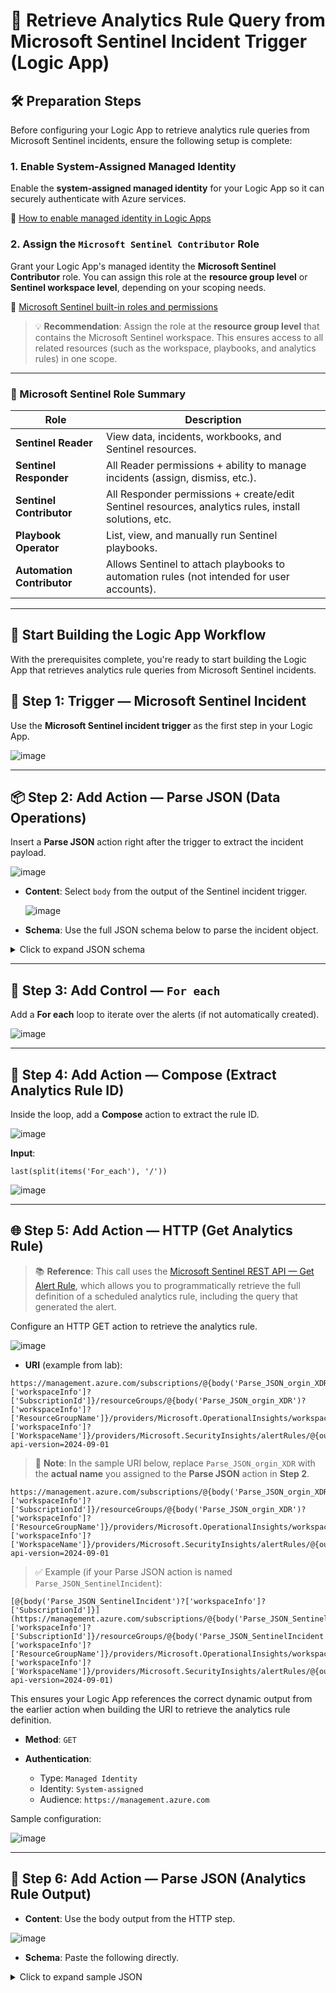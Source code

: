 # 🚨 Retrieve Analytics Rule Query from Microsoft Sentinel Incident Trigger (Logic App)

## 🛠️ Preparation Steps

Before configuring your Logic App to retrieve analytics rule queries from Microsoft Sentinel incidents, ensure the following setup is complete:

### 1. Enable System-Assigned Managed Identity

Enable the **system-assigned managed identity** for your Logic App so it can securely authenticate with Azure services.

🔗 [How to enable managed identity in Logic Apps](https://learn.microsoft.com/en-us/azure/logic-apps/authenticate-with-managed-identity?tabs=consumption)

### 2. Assign the `Microsoft Sentinel Contributor` Role

Grant your Logic App's managed identity the **Microsoft Sentinel Contributor** role. You can assign this role at the **resource group level** or **Sentinel workspace level**, depending on your scoping needs.

🔗 [Microsoft Sentinel built-in roles and permissions](https://learn.microsoft.com/en-us/azure/sentinel/roles)

> 💡 **Recommendation**: Assign the role at the **resource group level** that contains the Microsoft Sentinel workspace. This ensures access to all related resources (such as the workspace, playbooks, and analytics rules) in one scope.

---

### 🧾 Microsoft Sentinel Role Summary

| Role                       | Description                                                                                          |
| -------------------------- | ---------------------------------------------------------------------------------------------------- |
| **Sentinel Reader**        | View data, incidents, workbooks, and Sentinel resources.                                             |
| **Sentinel Responder**     | All Reader permissions + ability to manage incidents (assign, dismiss, etc.).                        |
| **Sentinel Contributor**   | All Responder permissions + create/edit Sentinel resources, analytics rules, install solutions, etc. |
| **Playbook Operator**      | List, view, and manually run Sentinel playbooks.                                                     |
| **Automation Contributor** | Allows Sentinel to attach playbooks to automation rules (not intended for user accounts).            |

---

## 🚀 Start Building the Logic App Workflow

With the prerequisites complete, you're ready to start building the Logic App that retrieves analytics rule queries from Microsoft Sentinel incidents.
## 🔁 Step 1: Trigger — Microsoft Sentinel Incident

Use the **Microsoft Sentinel incident trigger** as the first step in your Logic App.

![image](https://github.com/user-attachments/assets/7a090e5b-337a-4b36-9948-95c0f3296d37)

---

## 📦 Step 2: Add Action — Parse JSON (Data Operations)

Insert a **Parse JSON** action right after the trigger to extract the incident payload.

![image](https://github.com/user-attachments/assets/710cbf1c-59b3-45be-a2c6-950a28b4ccd6)

* **Content**: Select `body` from the output of the Sentinel incident trigger.

  ![image](https://github.com/user-attachments/assets/9b302155-16d2-4b12-b4c7-5d1a063f3683)

* **Schema**: Use the full JSON schema below to parse the incident object.

<details>
  <summary>Click to expand JSON schema</summary>

```json
{
  "type": "object",
  "properties": {
    "eventUniqueId": {
      "type": "string"
    },
    "objectSchemaType": {
      "type": "string"
    },
    "objectEventType": {
      "type": "string"
    },
    "workspaceInfo": {
      "type": "object",
      "properties": {
        "SubscriptionId": {
          "type": "string"
        },
        "ResourceGroupName": {
          "type": "string"
        },
        "WorkspaceName": {
          "type": "string"
        }
      }
    },
    "workspaceId": {
      "type": "string"
    },
    "object": {
      "type": "object",
      "properties": {
        "id": {
          "type": "string"
        },
        "name": {
          "type": "string"
        },
        "etag": {
          "type": "string"
        },
        "type": {
          "type": "string"
        },
        "properties": {
          "type": "object",
          "properties": {
            "title": {
              "type": "string"
            },
            "severity": {
              "type": "string"
            },
            "status": {
              "type": "string"
            },
            "owner": {
              "type": "object",
              "properties": {
                "objectId": {},
                "email": {},
                "assignedTo": {},
                "userPrincipalName": {}
              }
            },
            "labels": {
              "type": "array"
            },
            "firstActivityTimeUtc": {
              "type": "string"
            },
            "lastActivityTimeUtc": {
              "type": "string"
            },
            "lastModifiedTimeUtc": {
              "type": "string"
            },
            "createdTimeUtc": {
              "type": "string"
            },
            "incidentNumber": {
              "type": "integer"
            },
            "additionalData": {
              "type": "object",
              "properties": {
                "alertsCount": {
                  "type": "integer"
                },
                "bookmarksCount": {
                  "type": "integer"
                },
                "commentsCount": {
                  "type": "integer"
                },
                "alertProductNames": {
                  "type": "array",
                  "items": {
                    "type": "string"
                  }
                },
                "tactics": {
                  "type": "array"
                },
                "techniques": {
                  "type": "array"
                }
              }
            },
            "relatedAnalyticRuleIds": {
              "type": "array",
              "items": {
                "type": "string"
              }
            },
            "incidentUrl": {
              "type": "string"
            },
            "providerName": {
              "type": "string"
            },
            "providerIncidentId": {
              "type": "string"
            },
            "alerts": {
              "type": "array",
              "items": {
                "type": "object",
                "properties": {
                  "id": {
                    "type": "string"
                  },
                  "name": {
                    "type": "string"
                  },
                  "type": {
                    "type": "string"
                  },
                  "kind": {
                    "type": "string"
                  },
                  "properties": {
                    "type": "object",
                    "properties": {
                      "systemAlertId": {
                        "type": "string"
                      },
                      "tactics": {
                        "type": "array"
                      },
                      "alertDisplayName": {
                        "type": "string"
                      },
                      "confidenceLevel": {
                        "type": "string"
                      },
                      "severity": {
                        "type": "string"
                      },
                      "vendorName": {
                        "type": "string"
                      },
                      "productName": {
                        "type": "string"
                      },
                      "productComponentName": {
                        "type": "string"
                      },
                      "alertType": {
                        "type": "string"
                      },
                      "processingEndTime": {
                        "type": "string"
                      },
                      "status": {
                        "type": "string"
                      },
                      "endTimeUtc": {
                        "type": "string"
                      },
                      "startTimeUtc": {
                        "type": "string"
                      },
                      "timeGenerated": {
                        "type": "string"
                      },
                      "providerAlertId": {
                        "type": "string"
                      },
                      "resourceIdentifiers": {
                        "type": "array",
                        "items": {
                          "type": "object",
                          "properties": {
                            "type": {
                              "type": "string"
                            },
                            "workspaceId": {
                              "type": "string"
                            }
                          },
                          "required": [
                            "type",
                            "workspaceId"
                          ]
                        }
                      },
                      "additionalData": {
                        "type": "object",
                        "properties": {
                          "Query Period": {
                            "type": "string"
                          },
                          "Trigger Operator": {
                            "type": "string"
                          },
                          "Trigger Threshold": {
                            "type": "string"
                          },
                          "Correlation Id": {
                            "type": "string"
                          },
                          "Search Query Results Overall Count": {
                            "type": "string"
                          },
                          "Data Sources": {
                            "type": "string"
                          },
                          "Query": {
                            "type": "string"
                          },
                          "OriginalQuery": {
                            "type": "string"
                          },
                          "Query Start Time UTC": {
                            "type": "string"
                          },
                          "Query End Time UTC": {
                            "type": "string"
                          },
                          "Analytic Rule Ids": {
                            "type": "string"
                          },
                          "Event Grouping": {
                            "type": "string"
                          },
                          "Analytic Rule Name": {
                            "type": "string"
                          },
                          "ProcessedBySentinel": {
                            "type": "string"
                          },
                          "Alert generation status": {
                            "type": "string"
                          }
                        }
                      },
                      "friendlyName": {
                        "type": "string"
                      }
                    }
                  }
                },
                "required": [
                  "id",
                  "name",
                  "type",
                  "kind",
                  "properties"
                ]
              }
            },
            "bookmarks": {
              "type": "array"
            },
            "relatedEntities": {
              "type": "array",
              "items": {
                "type": "object",
                "properties": {
                  "id": {
                    "type": "string"
                  },
                  "name": {
                    "type": "string"
                  },
                  "type": {
                    "type": "string"
                  },
                  "kind": {
                    "type": "string"
                  },
                  "properties": {
                    "type": "object",
                    "properties": {
                      "domainName": {
                        "type": "string"
                      },
                      "friendlyName": {
                        "type": "string"
                      }
                    }
                  }
                },
                "required": [
                  "id",
                  "name",
                  "type",
                  "kind",
                  "properties"
                ]
              }
            },
            "comments": {
              "type": "array"
            }
          }
        }
      }
    }
  }
}
```

</details>

---

## 🔄 Step 3: Add Control — `For each`

Add a **For each** loop to iterate over the alerts (if not automatically created).

![image](https://github.com/user-attachments/assets/79618df7-fb89-4f70-9293-431d9a8ca0b8)

---

## 🧮 Step 4: Add Action — Compose (Extract Analytics Rule ID)

Inside the loop, add a **Compose** action to extract the rule ID.

![image](https://github.com/user-attachments/assets/5cb009d0-837a-4b93-9c19-65a8dc974589)

**Input**:

```plaintext
last(split(items('For_each'), '/'))
```

![image](https://github.com/user-attachments/assets/d11c5030-7e4d-487c-846a-1a1ccbb3bda0)

---

## 🌐 Step 5: Add Action — HTTP (Get Analytics Rule)

> 📚 **Reference**: This call uses the [Microsoft Sentinel REST API — Get Alert Rule](https://learn.microsoft.com/en-us/rest/api/securityinsights/alert-rules/get?view=rest-securityinsights-2024-09-01&tabs=HTTP), which allows you to programmatically retrieve the full definition of a scheduled analytics rule, including the query that generated the alert.

Configure an HTTP GET action to retrieve the analytics rule.

![image](https://github.com/user-attachments/assets/dca51f7f-0663-4615-921c-568ce74cb1fe)

* **URI** (example from lab):
```plaintext
https://management.azure.com/subscriptions/@{body('Parse_JSON_orgin_XDR')?['workspaceInfo']?['SubscriptionId']}/resourceGroups/@{body('Parse_JSON_orgin_XDR')?['workspaceInfo']?['ResourceGroupName']}/providers/Microsoft.OperationalInsights/workspaces/@{body('Parse_JSON_orgin_XDR')?['workspaceInfo']?['WorkspaceName']}/providers/Microsoft.SecurityInsights/alertRules/@{outputs('Compose_analytics_rule_id')}?api-version=2024-09-01
``` 
> 📌 **Note**: In the sample URI below, replace `Parse_JSON_orgin_XDR` with the **actual name** you assigned to the **Parse JSON** action in **Step 2**.

```plaintext
https://management.azure.com/subscriptions/@{body('Parse_JSON_orgin_XDR')?['workspaceInfo']?['SubscriptionId']}/resourceGroups/@{body('Parse_JSON_orgin_XDR')?['workspaceInfo']?['ResourceGroupName']}/providers/Microsoft.OperationalInsights/workspaces/@{body('Parse_JSON_orgin_XDR')?['workspaceInfo']?['WorkspaceName']}/providers/Microsoft.SecurityInsights/alertRules/@{outputs('Compose_analytics_rule_id')}?api-version=2024-09-01
```

> ✅ Example (if your Parse JSON action is named `Parse_JSON_SentinelIncident`):

```plaintext
[@{body('Parse_JSON_SentinelIncident')?['workspaceInfo']?['SubscriptionId']}](https://management.azure.com/subscriptions/@{body('Parse_JSON_SentinelIncident')?['workspaceInfo']?['SubscriptionId']}/resourceGroups/@{body('Parse_JSON_SentinelIncident')?['workspaceInfo']?['ResourceGroupName']}/providers/Microsoft.OperationalInsights/workspaces/@{body('Parse_JSON_SentinelIncident')?['workspaceInfo']?['WorkspaceName']}/providers/Microsoft.SecurityInsights/alertRules/@{outputs('Compose_analytics_rule_id')}?api-version=2024-09-01)
```
This ensures your Logic App references the correct dynamic output from the earlier action when building the URI to retrieve the analytics rule definition.


* **Method**: `GET`

* **Authentication**:

  * Type: `Managed Identity`
  * Identity: `System-assigned`
  * Audience: `https://management.azure.com`

Sample configuration:

![image](https://github.com/user-attachments/assets/5cfcea6d-bbce-4bf3-9864-9e9aa27d9e34)

---

## 🧩 Step 6: Add Action — Parse JSON (Analytics Rule Output)

* **Content**: Use the body output from the HTTP step.

![image](https://github.com/user-attachments/assets/6111d1b1-ac79-483e-b014-4029933f2e16)

* **Schema**: Paste the following directly.

<details>
  <summary>Click to expand sample JSON</summary>
	
```json
{
  "type": "object",
  "properties": {
    "id": {
      "type": "string"
    },
    "name": {
      "type": "string"
    },
    "etag": {
      "type": "string"
    },
    "type": {
      "type": "string"
    },
    "kind": {
      "type": "string"
    },
    "properties": {
      "type": "object",
      "properties": {
        "queryFrequency": {
          "type": "string"
        },
        "queryPeriod": {
          "type": "string"
        },
        "triggerOperator": {
          "type": "string"
        },
        "triggerThreshold": {
          "type": "integer"
        },
        "eventGroupingSettings": {
          "type": "object",
          "properties": {
            "aggregationKind": {
              "type": "string"
            }
          }
        },
        "incidentConfiguration": {
          "type": "object",
          "properties": {
            "createIncident": {
              "type": "boolean"
            },
            "groupingConfiguration": {
              "type": "object",
              "properties": {
                "enabled": {
                  "type": "boolean"
                },
                "reopenClosedIncident": {
                  "type": "boolean"
                },
                "lookbackDuration": {
                  "type": "string"
                },
                "matchingMethod": {
                  "type": "string"
                },
                "groupByEntities": {
                  "type": "array"
                },
                "groupByAlertDetails": {
                  "type": "array"
                },
                "groupByCustomDetails": {
                  "type": "array"
                }
              }
            }
          }
        },
        "customDetails": {
          "type": "object",
          "properties": {}
        },
        "alertDetailsOverride": {
          "type": "object",
          "properties": {
            "alertDynamicProperties": {
              "type": "array"
            }
          }
        },
        "severity": {
          "type": "string"
        },
        "query": {
          "type": "string"
        },
        "suppressionDuration": {
          "type": "string"
        },
        "suppressionEnabled": {
          "type": "boolean"
        },
        "tactics": {
          "type": "array"
        },
        "techniques": {
          "type": "array"
        },
        "displayName": {
          "type": "string"
        },
        "enabled": {
          "type": "boolean"
        },
        "description": {
          "type": "string"
        },
        "alertRuleTemplateName": {},
        "lastModifiedUtc": {
          "type": "string"
        }
      }
    }
  }
}
```
<details>

---

## 🧪 Step 7: Test — Use a Sample Incident

You can now test your workflow with a sample incident. At the final output of Step 6, you will get the full details of the analytics rule, including the original **KQL query**.

Sample output:

<details>
  <summary>Click to expand JSON schema</summary>
	
```json
{
	"id": "/subscriptions/59a6ba34-6a79-4b81-8cc1-64d5e21a4c4c/resourceGroups/demo-sentinel-logic-app-rg/providers/Microsoft.OperationalInsights/workspaces/demo-sentinel-logic-app-rg-workspace1/providers/Microsoft.SecurityInsights/alertRules/a1d7ba82-a14c-4245-a781-81481901f558",
	"name": "a1d7ba82-a14c-4245-a781-81481901f558",
	"etag": "\"0600cacf-0000-1800-0000-68427ffb0000\"",
	"type": "Microsoft.SecurityInsights/alertRules",
	"kind": "Scheduled",
	"properties": {
		"queryFrequency": "PT5M",
		"queryPeriod": "PT30M",
		"triggerOperator": "GreaterThan",
		"triggerThreshold": 0,
		"eventGroupingSettings": {
			"aggregationKind": "SingleAlert"
		},
		"incidentConfiguration": {
			"createIncident": true,
			"groupingConfiguration": {
				"enabled": false,
				"reopenClosedIncident": false,
				"lookbackDuration": "PT5H",
				"matchingMethod": "AllEntities",
				"groupByEntities": [],
				"groupByAlertDetails": [],
				"groupByCustomDetails": []
			}
		},
		"customDetails": {},
		"alertDetailsOverride": {
			"alertDynamicProperties": []
		},
		"severity": "Medium",
		"query": "ASimDnsActivityLogs\r\n// Querying the ASimDnsActivityLogs table, which contains normalized DNS activity data for analysis.\r\n\r\n| where TimeGenerated > ago(7d)\r\n// Filtering records to only include DNS events that occurred in the last 7 days from the current timestamp.\r\n// This ensures that we are analyzing recent DNS traffic for relevancy.\r\n\r\n| where SrcIpAddr == \"192.168.50.35\"\r\n// Further filtering to only include DNS queries that originated from a specific source IP address.\r\n// This is likely an endpoint or server of interest for investigation.\r\n\r\n| where EventSubType == \"request\"\r\n// Narrowing the focus to only include DNS *query* events (requests), excluding responses or other subtypes.\r\n// This is important for understanding what was asked, not necessarily what was answered.\r\n\r\n| where DnsQuery has \"microsoft.com\"\r\n// Filtering DNS queries that contain the string “microsoft.com” anywhere in the query.\r\n// This helps isolate traffic related to Microsoft domains, possibly for compliance or investigation.\r\n\r\n| extend\r\n    TopLevelDomain = tostring(split(DnsQuery, \".\")[-1]),\r\n// Extracting the top-level domain (TLD) from the DNS query string.\r\n// This is achieved by splitting the domain by periods and taking the last segment, e.g., \"com\" from \"www.microsoft.com\".\r\n\r\n    SecondLevelDomain = tostring(split(DnsQuery, \".\")[-2]),\r\n// Extracting the second-level domain (SLD), typically the domain name itself.\r\n// For \"www.microsoft.com\", this would be \"microsoft\".\r\n\r\n    QueryCategory = iif(\r\n        DnsQuery endswith \".local\" or DnsQuery startswith \"intranet.\", \r\n        \"Internal\", \r\n        \"External\"\r\n    ),\r\n// Categorizing the DNS query as \"Internal\" or \"External\".\r\n// Queries ending with \".local\" or starting with \"intranet.\" are assumed to be part of private or enterprise networks.\r\n// All other queries are treated as external, likely directed to public DNS resolvers.\r\n\r\n    ProtocolType = iif(\r\n        NetworkProtocol =~ \"udp\", \r\n        \"UDP\", \r\n        iif(NetworkProtocol =~ \"tcp\", \"TCP\", \"Other\")\r\n    ),\r\n// Interpreting the network protocol used for the DNS request.\r\n// Since DNS usually uses UDP (or sometimes TCP for large responses), this field helps track protocol-specific behavior.\r\n// If it's not UDP or TCP, we classify it as \"Other\".\r\n\r\n    QueryStatus = case(\r\n        EventResult has \"Success\", \"Success\",\r\n        EventResult has \"Fail\", \"Failure\",\r\n        \"Unknown\"\r\n    )\r\n// Deriving a simplified status value for the query based on the EventResult field.\r\n// If it contains \"Success\", we mark it as successful; if it has \"Fail\", it's marked as a failure.\r\n// Any other unrecognized value results in \"Unknown\", ensuring robustness.\r\n\r\n| where DnsQueryTypeName in~ (\"A\", \"AAAA\", \"CNAME\", \"MX\", \"TXT\", \"SOA\")\r\n// Further narrowing results to only include specific DNS record types of interest.\r\n// These include:\r\n//   - \"A\" and \"AAAA\": IP address mappings for IPv4 and IPv6 respectively.\r\n//   - \"CNAME\": Canonical name (alias) records.\r\n//   - \"MX\": Mail exchange records for email delivery.\r\n//   - \"TXT\": Arbitrary text data often used for domain verification.\r\n//   - \"SOA\": Start of authority records, indicating DNS zone ownership.\r\n// The `in~` operator performs case-insensitive matching.\r\n\r\n| summarize\r\n    TotalQueries = count(),\r\n// Counting the total number of matching DNS requests for each time bin and grouping.\r\n\r\n    SuccessQueries = countif(QueryStatus == \"Success\"),\r\n// Counting how many of those requests were marked as successful (resolved properly).\r\n\r\n    FailureQueries = countif(QueryStatus == \"Failure\"),\r\n// Counting how many requests failed (e.g., domain not found, timeout, refused).\r\n\r\n    ExternalQueries = countif(QueryCategory == \"External\"),\r\n// Counting how many queries were classified as \"External\" DNS lookups.\r\n// This is useful to understand exposure to public domains or exfiltration behavior.\r\n\r\n    DistinctDomains = dcount(DnsQuery)\r\n// Calculating the number of unique DNS queries (de-duplicated) for each grouping.\r\n// Helps assess variety in DNS activity — high diversity may indicate scanning or malware behavior.\r\n\r\n    by bin(TimeGenerated, 1h), SrcIpAddr, DnsQueryTypeName, ProtocolType\r\n// Grouping the results by:\r\n//   - 1-hour time windows (`bin(TimeGenerated, 1h)`) for temporal trend analysis.\r\n//   - Source IP address, to keep activity per host separate.\r\n//   - DNS query type, to analyze trends by record type (e.g., A vs MX).\r\n//   - Network protocol used, to compare usage patterns across UDP, TCP, etc.\r\n\r\n| order by TimeGenerated desc\r\n// Sorting the final output in reverse chronological order, so the most recent activity appears first.\r\n// This is typical for time-series dashboards and investigative workflows.\r\n",
		"suppressionDuration": "PT5H",
		"suppressionEnabled": false,
		"tactics": [],
		"techniques": [],
		"displayName": "Notify dns query events",
		"enabled": false,
		"description": "",
		"alertRuleTemplateName": null,
		"lastModifiedUtc": "2025-06-06T05:43:22.3300748Z"
	}
}
```
<details>
	
The `query` field will contain the exact rule logic used to trigger the incident, such as:

> ✅ **Tip**: This lets you extract and reuse the query logic directly in other automations, investigations, or documentation.
